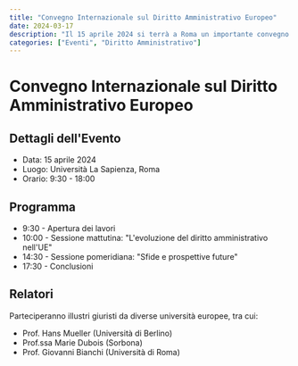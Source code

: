 ```yaml
---
title: "Convegno Internazionale sul Diritto Amministrativo Europeo"
date: 2024-03-17
description: "Il 15 aprile 2024 si terrà a Roma un importante convegno internazionale sul diritto amministrativo europeo, con la partecipazione di illustri giuristi da tutta Europa."
categories: ["Eventi", "Diritto Amministrativo"]
---
```


# Convegno Internazionale sul Diritto Amministrativo Europeo

## Dettagli dell'Evento

- Data: 15 aprile 2024
- Luogo: Università La Sapienza, Roma
- Orario: 9:30 - 18:00

## Programma

- 9:30 - Apertura dei lavori
- 10:00 - Sessione mattutina: "L'evoluzione del diritto amministrativo nell'UE"
- 14:30 - Sessione pomeridiana: "Sfide e prospettive future"
- 17:30 - Conclusioni

## Relatori

Parteciperanno illustri giuristi da diverse università europee, tra cui:
- Prof. Hans Mueller (Università di Berlino)
- Prof.ssa Marie Dubois (Sorbona)
- Prof. Giovanni Bianchi (Università di Roma) 